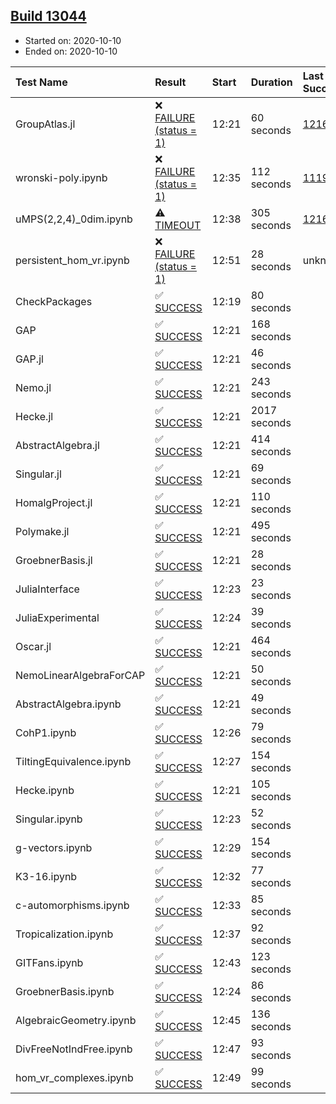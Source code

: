 ## [Build 13044](https://oscarci.mathematik.uni-kl.de/job/oscar/13044/)

* Started on: 2020-10-10
* Ended on: 2020-10-10

| Test Name    | Result | Start | Duration | Last Success | First Failure |
|:-------------|:-------|:------|:---------|:-------------|:--------------|
| GroupAtlas.jl | ❌ [FAILURE (status = 1)](https://oscarci.mathematik.uni-kl.de/job/oscar/13044/artifact/logs/build-13044/GroupAtlas.jl.log) | 12:21 | 60 seconds | [12167](https://oscarci.mathematik.uni-kl.de/job/oscar/12167/) | [12168](https://oscarci.mathematik.uni-kl.de/job/oscar/12168/) |
| wronski-poly.ipynb | ❌ [FAILURE (status = 1)](https://oscarci.mathematik.uni-kl.de/job/oscar/13044/artifact/logs/build-13044/wronski-poly.ipynb.log) | 12:35 | 112 seconds | [11192](https://oscarci.mathematik.uni-kl.de/job/oscar/11192/) | [11193](https://oscarci.mathematik.uni-kl.de/job/oscar/11193/) |
| uMPS(2,2,4)_0dim.ipynb | ⚠ [TIMEOUT](https://oscarci.mathematik.uni-kl.de/job/oscar/13044/artifact/logs/build-13044/uMPS-2-2-4-_0dim.ipynb.log) | 12:38 | 305 seconds | [12167](https://oscarci.mathematik.uni-kl.de/job/oscar/12167/) | [12168](https://oscarci.mathematik.uni-kl.de/job/oscar/12168/) |
| persistent_hom_vr.ipynb | ❌ [FAILURE (status = 1)](https://oscarci.mathematik.uni-kl.de/job/oscar/13044/artifact/logs/build-13044/persistent_hom_vr.ipynb.log) | 12:51 | 28 seconds | unknown | unknown |
| CheckPackages | ✅ [SUCCESS](https://oscarci.mathematik.uni-kl.de/job/oscar/13044/artifact/logs/build-13044/CheckPackages.log) | 12:19 | 80 seconds |  |  |
| GAP | ✅ [SUCCESS](https://oscarci.mathematik.uni-kl.de/job/oscar/13044/artifact/logs/build-13044/GAP.log) | 12:21 | 168 seconds |  |  |
| GAP.jl | ✅ [SUCCESS](https://oscarci.mathematik.uni-kl.de/job/oscar/13044/artifact/logs/build-13044/GAP.jl.log) | 12:21 | 46 seconds |  |  |
| Nemo.jl | ✅ [SUCCESS](https://oscarci.mathematik.uni-kl.de/job/oscar/13044/artifact/logs/build-13044/Nemo.jl.log) | 12:21 | 243 seconds |  |  |
| Hecke.jl | ✅ [SUCCESS](https://oscarci.mathematik.uni-kl.de/job/oscar/13044/artifact/logs/build-13044/Hecke.jl.log) | 12:21 | 2017 seconds |  |  |
| AbstractAlgebra.jl | ✅ [SUCCESS](https://oscarci.mathematik.uni-kl.de/job/oscar/13044/artifact/logs/build-13044/AbstractAlgebra.jl.log) | 12:21 | 414 seconds |  |  |
| Singular.jl | ✅ [SUCCESS](https://oscarci.mathematik.uni-kl.de/job/oscar/13044/artifact/logs/build-13044/Singular.jl.log) | 12:21 | 69 seconds |  |  |
| HomalgProject.jl | ✅ [SUCCESS](https://oscarci.mathematik.uni-kl.de/job/oscar/13044/artifact/logs/build-13044/HomalgProject.jl.log) | 12:21 | 110 seconds |  |  |
| Polymake.jl | ✅ [SUCCESS](https://oscarci.mathematik.uni-kl.de/job/oscar/13044/artifact/logs/build-13044/Polymake.jl.log) | 12:21 | 495 seconds |  |  |
| GroebnerBasis.jl | ✅ [SUCCESS](https://oscarci.mathematik.uni-kl.de/job/oscar/13044/artifact/logs/build-13044/GroebnerBasis.jl.log) | 12:21 | 28 seconds |  |  |
| JuliaInterface | ✅ [SUCCESS](https://oscarci.mathematik.uni-kl.de/job/oscar/13044/artifact/logs/build-13044/JuliaInterface.log) | 12:23 | 23 seconds |  |  |
| JuliaExperimental | ✅ [SUCCESS](https://oscarci.mathematik.uni-kl.de/job/oscar/13044/artifact/logs/build-13044/JuliaExperimental.log) | 12:24 | 39 seconds |  |  |
| Oscar.jl | ✅ [SUCCESS](https://oscarci.mathematik.uni-kl.de/job/oscar/13044/artifact/logs/build-13044/Oscar.jl.log) | 12:21 | 464 seconds |  |  |
| NemoLinearAlgebraForCAP | ✅ [SUCCESS](https://oscarci.mathematik.uni-kl.de/job/oscar/13044/artifact/logs/build-13044/NemoLinearAlgebraForCAP.log) | 12:21 | 50 seconds |  |  |
| AbstractAlgebra.ipynb | ✅ [SUCCESS](https://oscarci.mathematik.uni-kl.de/job/oscar/13044/artifact/logs/build-13044/AbstractAlgebra.ipynb.log) | 12:21 | 49 seconds |  |  |
| CohP1.ipynb | ✅ [SUCCESS](https://oscarci.mathematik.uni-kl.de/job/oscar/13044/artifact/logs/build-13044/CohP1.ipynb.log) | 12:26 | 79 seconds |  |  |
| TiltingEquivalence.ipynb | ✅ [SUCCESS](https://oscarci.mathematik.uni-kl.de/job/oscar/13044/artifact/logs/build-13044/TiltingEquivalence.ipynb.log) | 12:27 | 154 seconds |  |  |
| Hecke.ipynb | ✅ [SUCCESS](https://oscarci.mathematik.uni-kl.de/job/oscar/13044/artifact/logs/build-13044/Hecke.ipynb.log) | 12:21 | 105 seconds |  |  |
| Singular.ipynb | ✅ [SUCCESS](https://oscarci.mathematik.uni-kl.de/job/oscar/13044/artifact/logs/build-13044/Singular.ipynb.log) | 12:23 | 52 seconds |  |  |
| g-vectors.ipynb | ✅ [SUCCESS](https://oscarci.mathematik.uni-kl.de/job/oscar/13044/artifact/logs/build-13044/g-vectors.ipynb.log) | 12:29 | 154 seconds |  |  |
| K3-16.ipynb | ✅ [SUCCESS](https://oscarci.mathematik.uni-kl.de/job/oscar/13044/artifact/logs/build-13044/K3-16.ipynb.log) | 12:32 | 77 seconds |  |  |
| c-automorphisms.ipynb | ✅ [SUCCESS](https://oscarci.mathematik.uni-kl.de/job/oscar/13044/artifact/logs/build-13044/c-automorphisms.ipynb.log) | 12:33 | 85 seconds |  |  |
| Tropicalization.ipynb | ✅ [SUCCESS](https://oscarci.mathematik.uni-kl.de/job/oscar/13044/artifact/logs/build-13044/Tropicalization.ipynb.log) | 12:37 | 92 seconds |  |  |
| GITFans.ipynb | ✅ [SUCCESS](https://oscarci.mathematik.uni-kl.de/job/oscar/13044/artifact/logs/build-13044/GITFans.ipynb.log) | 12:43 | 123 seconds |  |  |
| GroebnerBasis.ipynb | ✅ [SUCCESS](https://oscarci.mathematik.uni-kl.de/job/oscar/13044/artifact/logs/build-13044/GroebnerBasis.ipynb.log) | 12:24 | 86 seconds |  |  |
| AlgebraicGeometry.ipynb | ✅ [SUCCESS](https://oscarci.mathematik.uni-kl.de/job/oscar/13044/artifact/logs/build-13044/AlgebraicGeometry.ipynb.log) | 12:45 | 136 seconds |  |  |
| DivFreeNotIndFree.ipynb | ✅ [SUCCESS](https://oscarci.mathematik.uni-kl.de/job/oscar/13044/artifact/logs/build-13044/DivFreeNotIndFree.ipynb.log) | 12:47 | 93 seconds |  |  |
| hom_vr_complexes.ipynb | ✅ [SUCCESS](https://oscarci.mathematik.uni-kl.de/job/oscar/13044/artifact/logs/build-13044/hom_vr_complexes.ipynb.log) | 12:49 | 99 seconds |  |  |
